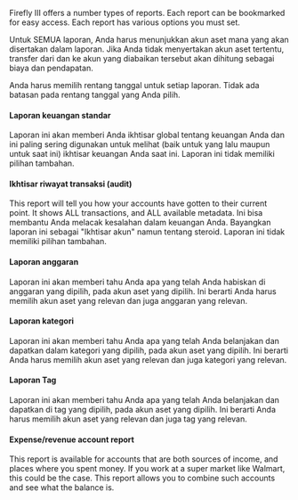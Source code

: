 Firefly III offers a number types of reports. Each report can be bookmarked for easy access. Each report has various options you must set.

Untuk SEMUA laporan, Anda harus menunjukkan akun aset mana yang akan disertakan dalam laporan. Jika Anda tidak menyertakan akun aset tertentu, transfer dari dan ke akun yang diabaikan tersebut akan dihitung sebagai biaya dan pendapatan.

Anda harus memilih rentang tanggal untuk setiap laporan. Tidak ada batasan pada rentang tanggal yang Anda pilih.

#### Laporan keuangan standar

Laporan ini akan memberi Anda ikhtisar global tentang keuangan Anda dan ini paling sering digunakan untuk melihat (baik untuk yang lalu maupun untuk saat ini) ikhtisar keuangan Anda saat ini. Laporan ini tidak memiliki pilihan tambahan.

#### Ikhtisar riwayat transaksi (audit)

This report will tell you how your accounts have gotten to their current point. It shows ALL transactions, and ALL available metadata. Ini bisa membantu Anda melacak kesalahan dalam keuangan Anda. Bayangkan laporan ini sebagai "Ikhtisar akun" namun tentang steroid. Laporan ini tidak memiliki pilihan tambahan.

#### Laporan anggaran

Laporan ini akan memberi tahu Anda apa yang telah Anda habiskan di anggaran yang dipilih, pada akun aset yang dipilih. Ini berarti Anda harus memilih akun aset yang relevan dan juga anggaran yang relevan.

#### Laporan kategori

Laporan ini akan memberi tahu Anda apa yang telah Anda belanjakan dan dapatkan dalam kategori yang dipilih, pada akun aset yang dipilih. Ini berarti Anda harus memilih akun aset yang relevan dan juga kategori yang relevan.

#### Laporan Tag

Laporan ini akan memberi tahu Anda apa yang telah Anda belanjakan dan dapatkan di tag yang dipilih, pada akun aset yang dipilih. Ini berarti Anda harus memilih akun aset yang relevan dan juga tag yang relevan.

#### Expense/revenue account report

This report is available for accounts that are both sources of income, and places where you spent money. If you work at a super market like Walmart, this could be the case. This report allows you to combine such accounts and see what the balance is.